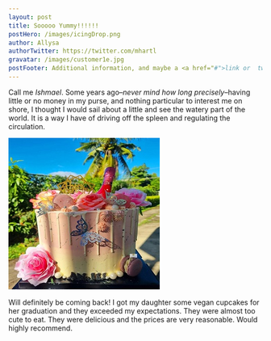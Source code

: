 ```yaml
---
layout: post
title: Sooooo Yummy!!!!!!
postHero: /images/icingDrop.png
author: Allysa
authorTwitter: https://twitter.com/mhartl
gravatar: /images/customer1e.jpg
postFooter: Additional information, and maybe a <a href="#">link or  two</a>
---
```


Call me *Ishmael*. Some years ago–*never mind how long
precisely*–having little or no money in my purse, and nothing
particular to interest me on shore, I thought I would sail about a
little
and see the watery part of the world. It is a way I have of driving
off
the spleen and regulating the circulation.

<img class="pull-left" src="/images/cakeT1.jpg" alt="cake">

Will definitely be coming back! I got my daughter some vegan cupcakes for her graduation and they exceeded my expectations. They were almost too cute to eat. They were delicious and the prices are very reasonable. Would highly recommend.